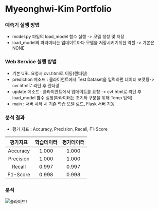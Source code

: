 # Myeonghwi-Kim Portfolio

### 예측기 실행 방법
- model.py 파일의 load_model 함수 실행 -> 모델 생성 및 저장
- load_model의 파라미터는 업데이트마다 모델을 저장시키기위한 역할 -> 기본은 NONE

### Web Service 실행 방법
- 기본 URL 요청시 cvr.html로 이동(렌더링)
- prediction 메소드 : 클라이언트에서 Test Dataset을 입력하면 데이터 포맷팅->  cvr.html로 리턴 후 렌더링
- update 메소드 : 클라이언트에서 업데이트를 요청 -> cvt.html로 리턴 후 load_model 함수 실행(파라미터는 초기와 구분을 위해 Temp 입력)
- main : 서버 시작 시 기존 학습 모델 로드, Flask 서버 기동

### 분석 결과
- 평가 지표 : Accuracy, Precision, Recall, F1-Score


|평가지표|학습데이터|평가데이터|
|:--:|:--:|:--:|
|Accuracy|1.000|1.000|
|Precision|1.000|1.000|
|Recall|0.997|0.997|
|F1-Score|0.998|0.998|


### 분석

![슬라이드1](https://user-images.githubusercontent.com/74284500/116784388-eeb8b780-aace-11eb-89d2-9da6cd24ae74.JPG)
